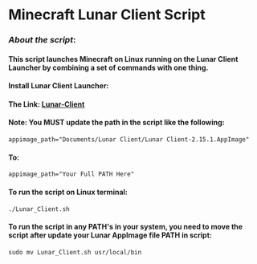 # Minecraft Lunar Client Script

### _About the script_:
#### This script launches Minecraft on Linux running on the Lunar Client Launcher by combining a set of commands with one thing.

#### Install Lunar Client Launcher:
#### The Link: [Lunar-Client](https://www.lunarclient.com)

#### Note: You **MUST** update the path in the script like the following:
```
appimage_path="Documents/Lunar Client/Lunar Client-2.15.1.AppImage"
```
#### To:
```
appimage_path="Your Full PATH Here"
```

#### To run the script on Linux terminal:
```
./Lunar_Client.sh
```

#### To run the script in any PATH's in your system, you need to move the script after update your Lunar AppImage file PATH in script:
```
sudo mv Lunar_Client.sh usr/local/bin
```
